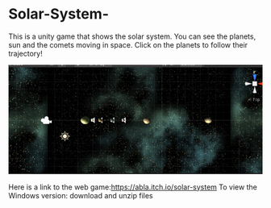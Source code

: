 # Solar-System-
This is a unity game that shows the solar system. You can see the planets, sun and the comets moving in space. Click on the planets to follow their trajectory!

![This is a solar system image](https://github.com/abla-creator/Solar-System-/blob/5dc3632ec1309223c9b85656bc75515f40b46363/solarsystem/Updates%20solar%20system.PNG)

Here is a link to the web game:https://abla.itch.io/solar-system
To view the Windows version: download and unzip files 


